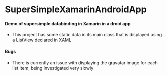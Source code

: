 # SuperSimpleXamarinAndroidApp

#### Demo of supersimple databinding in Xamarin in a droid app
* This project has some static data in its main class that is displayed using a ListView declared in XAML

#### Bugs
* There is currently an issue with displaying the gravatar image for each list item, being investigated very slowly
